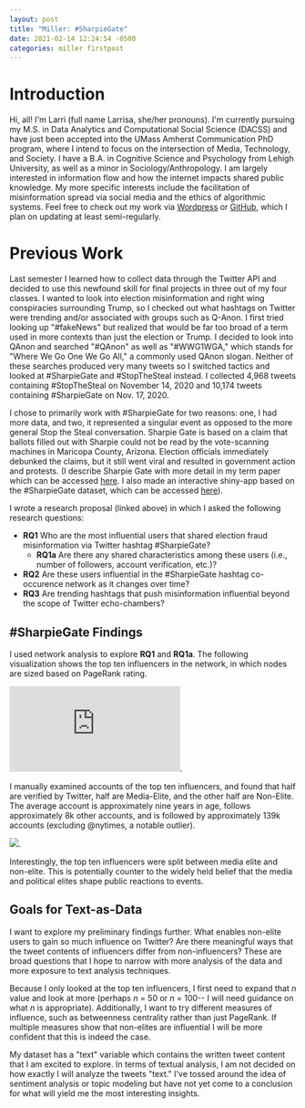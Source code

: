 ```yaml
---
layout: post
title: "Miller: #SharpieGate"
date: 2021-02-14 12:24:54 -0500
categories: miller firstpost
---
```


# Introduction
Hi, all! I'm Larri (full name Larrisa, she/her pronouns). I'm currently pursuing my M.S. in Data Analytics and Computational Social Science (DACSS) and have just been accepted into the UMass Amherst Communication PhD program, where I intend to focus on the intersection of Media, Technology, and Society. I have a B.A. in Cognitive Science and Psychology from Lehigh University, as well as a minor in Sociology/Anthropology. I am largely interested in information flow and how the internet impacts shared public knowledge. My more specific interests include the facilitation of misinformation spread via social media and the ethics of algorithmic systems. Feel free to check out my work via [Wordpress](https://larrimiller.wordpress.com/) or [GitHub](https://github.com/LarriMill), which I plan on updating at least semi-regularly.


# Previous Work
Last semester I learned how to collect data through the Twitter API
and decided to use this newfound skill for final projects in three out of my four classes. I wanted to look into election misinformation and right wing conspiracies surrounding Trump, so I checked out what hashtags on Twitter were trending and/or associated with groups such as Q-Anon. I first tried looking up "#fakeNews" but realized that would be far too broad of a term used in more contexts than just the election or Trump. I decided to look into QAnon and searched "#QAnon" as well as "#WWG1WGA," which stands for "Where We Go One We Go All," a commonly used QAnon slogan. Neither of these searches produced very many tweets so I switched tactics and looked at #SharpieGate and #StopTheSteal instead. I collected 4,968 tweets containing #StopTheSteal on November 14, 2020 and 10,174 tweets containing #SharpieGate on Nov. 17, 2020. 


I chose to primarily work with #SharpieGate for two reasons: one, I had more data, and two, it represented a singular event as opposed to the more general Stop the Steal conversation. Sharpie Gate is based on a claim that ballots filled out with Sharpie could not be read by the vote-scanning machines in Maricopa County, Arizona. Election officials immediately debunked the claims, but it still went viral and resulted in government action and protests. (I describe Sharpie Gate with more detail in my term paper which can be accessed [here](https://larrimiller.files.wordpress.com/2021/02/sharpiegate.pdf). I also made an interactive shiny-app based on the #SharpieGate dataset, which can be accessed [here](https://larri-miller.shinyapps.io/SharpieGate_2020/)).

I wrote a research proposal (linked above) in which I asked the following research questions:

* **RQ1** Who are the most influential users that shared election fraud misinformation via Twitter hashtag #SharpieGate?
  + **RQ1a** Are there any shared characteristics among these users (i.e., number of followers, account verification, etc.)?
* **RQ2** Are these users influential in the #SharpieGate hashtag co-occurence network as it changes over time?
* **RQ3** Are trending hashtags that push misinformation influential beyond the scope of Twitter echo-chambers?

## #SharpieGate Findings
I used network analysis to explore **RQ1** and **RQ1a**. The following visualization shows the top ten influencers in the network, in which nodes are sized based on PageRank rating. 

![](https://github.com/douglas-r-rice/douglas-r-rice.github.io/blob/main/_posts/1_table.pdf).  

I manually examined accounts of the top ten influencers, and found that  half are verified by Twitter, half are
Media-Elite, and the other half are Non-Elite. The average account is approximately nine years in age, follows approximately 8k other accounts, and is followed by approximately 139k accounts (excluding @nytimes, a notable outlier). 

![](1_table.JPG).

Interestingly, the top ten influencers were split between media elite and non-elite. This is potentially counter to the widely held belief that the media and political elites shape public reactions to events.

## Goals for Text-as-Data
I want to explore my preliminary findings further. What enables non-elite users to gain so much influence on Twitter? Are there meaningful ways that the tweet contents of influencers differ from non-influencers? These are broad questions that I hope to narrow with more analysis of the data and more exposure to text analysis techniques. 


Because I only looked at the top ten influencers, I first need to expand that *n* value and look at more (perhaps *n* = 50 or *n* = 100-- I will need guidance on what *n* is appropriate). Additionally, I want to try different measures of influence, such as betweenness centrality rather than just PageRank. If multiple measures show that non-elites are influential I will be more confident that this is indeed the case.


My dataset has a "text" variable which contains the written tweet content that I am excited to explore. In terms of textual analysis, I am not decided on how exactly I will analyze the tweets "text." I've tossed around the idea of sentiment analysis or topic modeling but have not yet come to a conclusion for what will yield me the most interesting insights.
